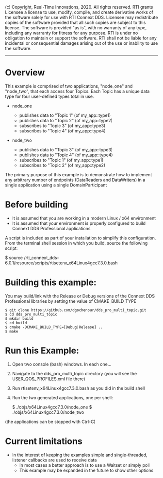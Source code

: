 (c) Copyright, Real-Time Innovations, 2020.  All rights reserved.
RTI grants Licensee a license to use, modify, compile, and create derivative
works of the software solely for use with RTI Connext DDS. Licensee may
redistribute copies of the software provided that all such copies are subject
to this license. The software is provided "as is", with no warranty of any
type, including any warranty for fitness for any purpose. RTI is under no
obligation to maintain or support the software. RTI shall not be liable for
any incidental or consequential damages arising out of the use or inability
to use the software.
***

# Overview

This example is comprised of two applications, "node_one" and "node_two", that
each access four Topics. Each Topic has a unique data type for four user-defined
types total in use.

- node_one

    - publishes data to "Topic 1" (of my_app::type1)
    - publishes data to "Topic 2" (of my_app::type2)
    - subscribes to "Topic 3" (of my_app::type3)
    - subscribes to "Topic 4" (of my_app::type4)

- node_two

    - publishes data to "Topic 3" (of my_app::type3)
    - publishes data to "Topic 4" (of my_app::type4)
    - subscribes to "Topic 1" (of my_app::type1)
    - subscribes to "Topic 2" (of my_app::type2)

The primary purpose of this example is to demonstrate how to implement any 
arbitrary number of endpoints (DataReaders and DataWriters) in a single 
application using a single DomainParticipant

# Before building

- It is assumed that you are working in a modern Linux / x64 environment
- It is assumed that your environment is properly configured to build Connext DDS Professional applications

A script is included as part of your installation to simplify this configuration.
From the terminal shell session in which you build, source the following script:

$ source <your install location>/rti_connext_dds-6.0.1/resource/scripts/rtisetenv_x64Linux4gcc7.3.0.bash

# Building this example:
 
 You may build/link with the Release or Debug versions of the Connext DDS 
 Professional libraries by setting the value of CMAKE_BUILD_TYPE 

    $ git clone https://github.com/dgochenour/dds_pro_multi_topic.git
    $ cd dds_pro_multi_topic
    $ mkdir build
    $ cd build
    $ cmake -DCMAKE_BUILD_TYPE=[Debug|Release] ..
    $ make


# Run this Example:

1) Open two console (bash) windows. In each one...
2) Navigate to the dds_pro_multi_topic directory (you will see the USER_QOS_PROFILES.xml file there)
3) Run rtisetenv_x64Linux4gcc7.3.0.bash as you did in the build shell
4) Run the two generated applications, one per shell:
    
    $ ./objs/x64Linux4gcc7.3.0/node_one 
    $ ./objs/x64Linux4gcc7.3.0/node_two 

(the applications can be stopped with Ctrl-C)

# Current limitations

- In the interest of keeping the examples simple and single-threaded, listener callbacks are used to receive data
    - In most cases a better approach is to use a Waitset or simply poll
    - This example may be expanded in the future to show other options
